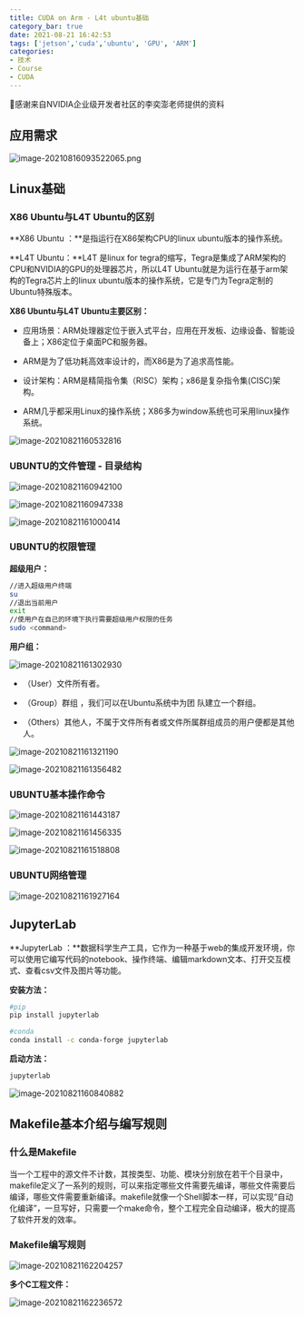 ```yaml
---
title: CUDA on Arm - L4t ubuntu基础
category_bar: true
date: 2021-08-21 16:42:53
tags: ['jetson','cuda','ubuntu', 'GPU', 'ARM']
categories:
- 技术
- Course
- CUDA
---
```


🎉感谢来自NVIDIA企业级开发者社区的李奕澎老师提供的资料 

## 应用需求

![image-20210816093522065.png](https://wpcos-1300629776.cos.ap-chengdu.myqcloud.com/Gallery/2021/08/16/image-20210816093522065.png)

## Linux基础

### X86 Ubuntu与L4T Ubuntu的区别

**X86 Ubuntu ：**是指运行在X86架构CPU的linux ubuntu版本的操作系统。

**L4T Ubuntu：**L4T 是linux for tegra的缩写，Tegra是集成了ARM架构的CPU和NVIDIA的GPU的处理器芯片，所以L4T Ubuntu就是为运行在基于arm架构的Tegra芯片上的linux ubuntu版本的操作系统，它是专门为Tegra定制的Ubuntu特殊版本。

**X86 Ubuntu与L4T Ubuntu主要区别：**

- 应用场景：ARM处理器定位于嵌入式平台，应用在开发板、边缘设备、智能设备上；X86定位于桌面PC和服务器。

- ARM是为了低功耗高效率设计的，而X86是为了追求高性能。

- 设计架构：ARM是精简指令集（RISC）架构；x86是复杂指令集(CISC)架构。

- ARM几乎都采用Linux的操作系统；X86多为window系统也可采用linux操作系统。

![image-20210821160532816](https://wpcos-1300629776.cos.ap-chengdu.myqcloud.com/Gallery/2021/08/21/image-20210821160532816.png)

### UBUNTU的文件管理 - 目录结构

![image-20210821160942100](https://wpcos-1300629776.cos.ap-chengdu.myqcloud.com/Gallery/2021/08/21/image-20210821160942100.png)

![image-20210821160947338](https://wpcos-1300629776.cos.ap-chengdu.myqcloud.com/Gallery/2021/08/21/image-20210821160947338.png)

![image-20210821161000414](https://wpcos-1300629776.cos.ap-chengdu.myqcloud.com/Gallery/2021/08/21/image-20210821161000414.png)

### UBUNTU的权限管理

**超级用户：**

```bash
//进入超级用户终端
su
//退出当前用户
exit
//使用户在自己的环境下执行需要超级用户权限的任务
sudo <command>
```

**用户组：**

![image-20210821161302930](https://wpcos-1300629776.cos.ap-chengdu.myqcloud.com/Gallery/2021/08/21/image-20210821161302930.png)

- （User）文件所有者。

- （Group）群组 ，我们可以在Ubuntu系统中为团    队建立一个群组。

- （Others）其他人，不属于文件所有者或文件所属群组成员的用户便都是其他人。

![image-20210821161321190](https://wpcos-1300629776.cos.ap-chengdu.myqcloud.com/Gallery/2021/08/21/image-20210821161321190.png)

![image-20210821161356482](https://wpcos-1300629776.cos.ap-chengdu.myqcloud.com/Gallery/2021/08/21/image-20210821161356482.png)

### UBUNTU基本操作命令 

![image-20210821161443187](https://wpcos-1300629776.cos.ap-chengdu.myqcloud.com/Gallery/2021/08/21/image-20210821161443187.png)

![image-20210821161456335](https://wpcos-1300629776.cos.ap-chengdu.myqcloud.com/Gallery/2021/08/21/image-20210821161456335.png)

![image-20210821161518808](https://wpcos-1300629776.cos.ap-chengdu.myqcloud.com/Gallery/2021/08/21/image-20210821161518808.png)

### UBUNTU网络管理

![image-20210821161927164](https://wpcos-1300629776.cos.ap-chengdu.myqcloud.com/Gallery/2021/08/21/image-20210821161927164.png)

## JupyterLab

**JupyterLab ：**数据科学生产工具，它作为一种基于web的集成开发环境，你可以使用它编写代码的notebook、操作终端、编辑markdown文本、打开交互模式、查看csv文件及图片等功能。

**安装方法：**

```bash
#pip
pip install jupyterlab

#conda
conda install -c conda-forge jupyterlab
```

**启动方法：**

```bash
jupyterlab
```

![image-20210821160840882](https://wpcos-1300629776.cos.ap-chengdu.myqcloud.com/Gallery/2021/08/21/image-20210821160840882.png)

## Makefile基本介绍与编写规则

### 什么是Makefile

当一个工程中的源文件不计数，其按类型、功能、模块分别放在若干个目录中，makefile定义了一系列的规则，可以来指定哪些文件需要先编译，哪些文件需要后编译，哪些文件需要重新编译。makefile就像一个Shell脚本一样，可以实现“自动化编译”，一旦写好，只需要一个make命令，整个工程完全自动编译，极大的提高了软件开发的效率。

### Makefile编写规则

![image-20210821162204257](https://wpcos-1300629776.cos.ap-chengdu.myqcloud.com/Gallery/2021/08/21/image-20210821162204257.png)

**多个C工程文件：**

![image-20210821162236572](https://wpcos-1300629776.cos.ap-chengdu.myqcloud.com/Gallery/2021/08/21/image-20210821162236572.png)

